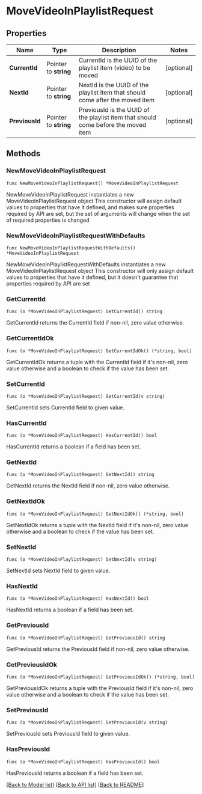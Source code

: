 # MoveVideoInPlaylistRequest

## Properties

Name | Type | Description | Notes
------------ | ------------- | ------------- | -------------
**CurrentId** | Pointer to **string** | CurrentId is the UUID of the playlist item (video) to be moved | [optional] 
**NextId** | Pointer to **string** | NextId is the UUID of the playlist item that should come after the moved item | [optional] 
**PreviousId** | Pointer to **string** | PreviousId is the UUID of the playlist item that should come before the moved item | [optional] 

## Methods

### NewMoveVideoInPlaylistRequest

`func NewMoveVideoInPlaylistRequest() *MoveVideoInPlaylistRequest`

NewMoveVideoInPlaylistRequest instantiates a new MoveVideoInPlaylistRequest object
This constructor will assign default values to properties that have it defined,
and makes sure properties required by API are set, but the set of arguments
will change when the set of required properties is changed

### NewMoveVideoInPlaylistRequestWithDefaults

`func NewMoveVideoInPlaylistRequestWithDefaults() *MoveVideoInPlaylistRequest`

NewMoveVideoInPlaylistRequestWithDefaults instantiates a new MoveVideoInPlaylistRequest object
This constructor will only assign default values to properties that have it defined,
but it doesn't guarantee that properties required by API are set

### GetCurrentId

`func (o *MoveVideoInPlaylistRequest) GetCurrentId() string`

GetCurrentId returns the CurrentId field if non-nil, zero value otherwise.

### GetCurrentIdOk

`func (o *MoveVideoInPlaylistRequest) GetCurrentIdOk() (*string, bool)`

GetCurrentIdOk returns a tuple with the CurrentId field if it's non-nil, zero value otherwise
and a boolean to check if the value has been set.

### SetCurrentId

`func (o *MoveVideoInPlaylistRequest) SetCurrentId(v string)`

SetCurrentId sets CurrentId field to given value.

### HasCurrentId

`func (o *MoveVideoInPlaylistRequest) HasCurrentId() bool`

HasCurrentId returns a boolean if a field has been set.

### GetNextId

`func (o *MoveVideoInPlaylistRequest) GetNextId() string`

GetNextId returns the NextId field if non-nil, zero value otherwise.

### GetNextIdOk

`func (o *MoveVideoInPlaylistRequest) GetNextIdOk() (*string, bool)`

GetNextIdOk returns a tuple with the NextId field if it's non-nil, zero value otherwise
and a boolean to check if the value has been set.

### SetNextId

`func (o *MoveVideoInPlaylistRequest) SetNextId(v string)`

SetNextId sets NextId field to given value.

### HasNextId

`func (o *MoveVideoInPlaylistRequest) HasNextId() bool`

HasNextId returns a boolean if a field has been set.

### GetPreviousId

`func (o *MoveVideoInPlaylistRequest) GetPreviousId() string`

GetPreviousId returns the PreviousId field if non-nil, zero value otherwise.

### GetPreviousIdOk

`func (o *MoveVideoInPlaylistRequest) GetPreviousIdOk() (*string, bool)`

GetPreviousIdOk returns a tuple with the PreviousId field if it's non-nil, zero value otherwise
and a boolean to check if the value has been set.

### SetPreviousId

`func (o *MoveVideoInPlaylistRequest) SetPreviousId(v string)`

SetPreviousId sets PreviousId field to given value.

### HasPreviousId

`func (o *MoveVideoInPlaylistRequest) HasPreviousId() bool`

HasPreviousId returns a boolean if a field has been set.


[[Back to Model list]](../README.md#documentation-for-models) [[Back to API list]](../README.md#documentation-for-api-endpoints) [[Back to README]](../README.md)


